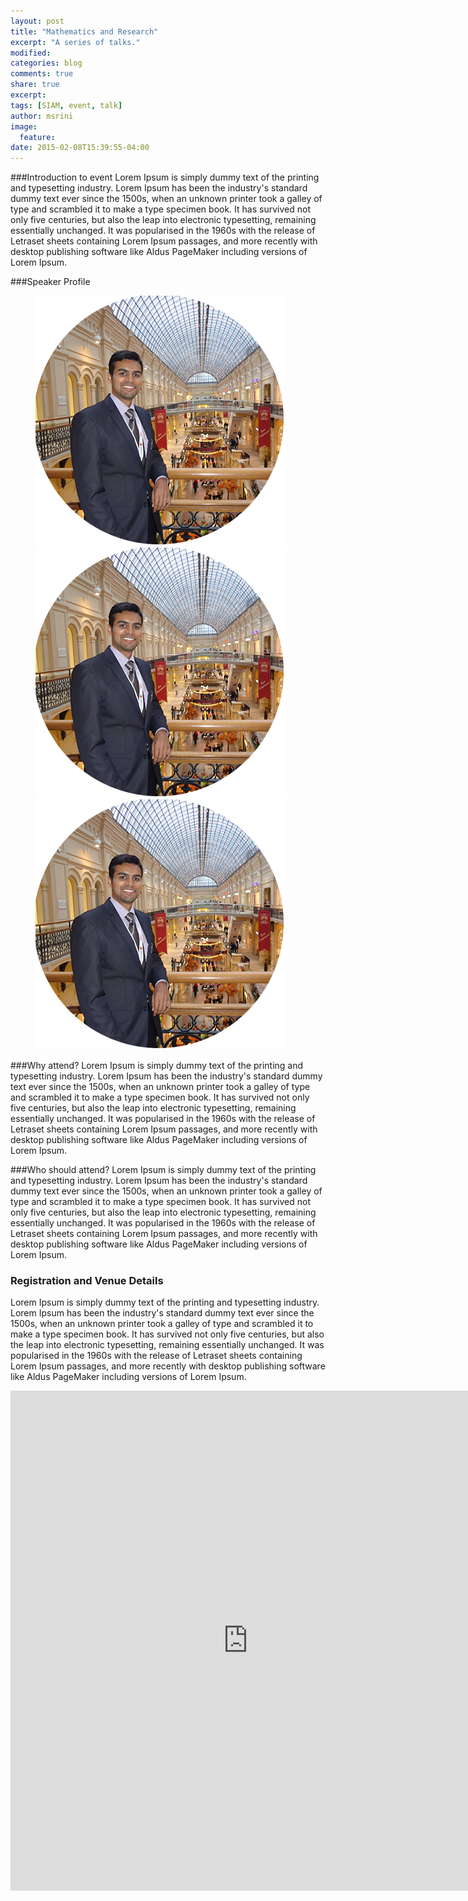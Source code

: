 ```yaml
---
layout: post
title: "Mathematics and Research"
excerpt: "A series of talks."
modified:
categories: blog
comments: true
share: true
excerpt:
tags: [SIAM, event, talk]
author: msrini
image:
  feature:
date: 2015-02-08T15:39:55-04:00
---
```


###Introduction to event
Lorem Ipsum is simply dummy text of the printing and typesetting industry. Lorem Ipsum has been the industry's standard dummy text ever since the 1500s, when an unknown printer took a galley of type and scrambled it to make a type specimen book. It has survived not only five centuries, but also the leap into electronic typesetting, remaining essentially unchanged. It was popularised in the 1960s with the release of Letraset sheets containing Lorem Ipsum passages, and more recently with desktop publishing software like Aldus PageMaker including versions of Lorem Ipsum.

###Speaker Profile

<figure class="third">
	<a href="http://placehold.it/1200x600.jpg"><img src="/images/rajnish.png" alt="image"></a>
	<a href="http://placehold.it/1200x600.jpg"><img src="/images/rajnish.png" alt="image"></a>
	<a href="http://placehold.it/1200x600.jpg"><img src="/images/rajnish.png" alt="image"></a>
<!--	<figcaption>Caption describing these three images.</figcaption> -->
</figure>

###Why attend?
Lorem Ipsum is simply dummy text of the printing and typesetting industry. Lorem Ipsum has been the industry's standard dummy text ever since the 1500s, when an unknown printer took a galley of type and scrambled it to make a type specimen book. It has survived not only five centuries, but also the leap into electronic typesetting, remaining essentially unchanged. It was popularised in the 1960s with the release of Letraset sheets containing Lorem Ipsum passages, and more recently with desktop publishing software like Aldus PageMaker including versions of Lorem Ipsum.

###Who should attend?
Lorem Ipsum is simply dummy text of the printing and typesetting industry. Lorem Ipsum has been the industry's standard dummy text ever since the 1500s, when an unknown printer took a galley of type and scrambled it to make a type specimen book. It has survived not only five centuries, but also the leap into electronic typesetting, remaining essentially unchanged. It was popularised in the 1960s with the release of Letraset sheets containing Lorem Ipsum passages, and more recently with desktop publishing software like Aldus PageMaker including versions of Lorem Ipsum.

### Registration and Venue Details
Lorem Ipsum is simply dummy text of the printing and typesetting industry. Lorem Ipsum has been the industry's standard dummy text ever since the 1500s, when an unknown printer took a galley of type and scrambled it to make a type specimen book. It has survived not only five centuries, but also the leap into electronic typesetting, remaining essentially unchanged. It was popularised in the 1960s with the release of Letraset sheets containing Lorem Ipsum passages, and more recently with desktop publishing software like Aldus PageMaker including versions of Lorem Ipsum.

<iframe src="https://docs.google.com/forms/d/1wCZIpsp9U0Y21-b8WrvFTwURaaqEaNEHisp84NsckPE/viewform?embedded=true" width="760" height="800" frameborder="0" marginheight="0" marginwidth="0">Loading...</iframe>